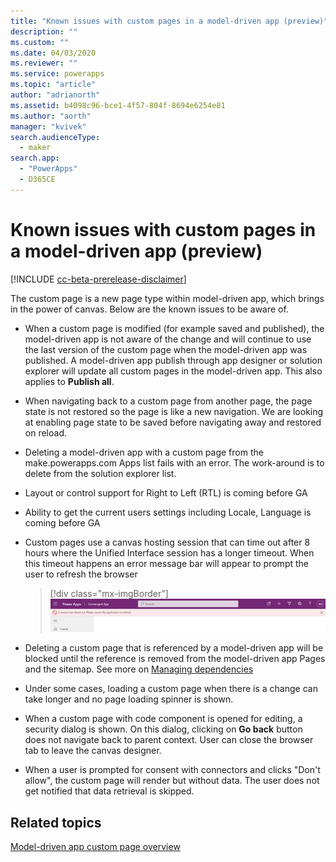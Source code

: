 ```yaml
---
title: "Known issues with custom pages in a model-driven app (preview)"
description: "" 
ms.custom: ""
ms.date: 04/03/2020
ms.reviewer: ""
ms.service: powerapps
ms.topic: "article"
author: "adrianorth"
ms.assetid: b4098c96-bce1-4f57-804f-8694e6254e81
ms.author: "aorth"
manager: "kvivek"
search.audienceType: 
  - maker
search.app: 
  - "PowerApps"
  - D365CE
---
```

# Known issues with custom pages in a model-driven app (preview)

[!INCLUDE [cc-beta-prerelease-disclaimer](../../includes/cc-beta-prerelease-disclaimer.md)]

The custom page is a new page type within model-driven app, which brings in the power of canvas.  Below are the known issues to be aware of.

* When a custom page is modified (for example saved and published), the model-driven app is not aware of the change and will continue to use the last version of the custom page when the model-driven app was published.  A model-driven app publish through app designer or solution explorer will update all custom pages in the model-driven app. This also applies to **Publish all**.

* When navigating back to a custom page from another page, the page state is not restored so the page is like a new navigation.  We are looking at enabling page state to be saved before navigating away and restored on reload.

* Deleting a model-driven app with a custom page from the make.powerapps.com Apps list fails with an error.  The work-around is to delete from the solution explorer list.

* Layout or control support for Right to Left (RTL) is coming before GA

* Ability to get the current users settings including Locale, Language is coming before GA

* Custom pages use a canvas hosting session that can time out after 8 hours where the Unified Interface session has a longer timeout.  When this timeout happens an error message bar will appear to prompt the user to refresh the browser

  > [!div class="mx-imgBorder"]
  > ![Custom page session timeout app message bar error](media/model-app-page-overview/page-session-timeout-app-message-error.png "Custom page session timeout app message bar error")

* Deleting a custom page that is referenced by a model-driven app will be blocked until the reference is removed from the model-driven app Pages and the sitemap. See more on [Managing dependencies](/power-platform/alm/removing-dependencies)

* Under some cases, loading a custom page when there is a change can take longer and no page loading spinner is shown.

* When a custom page with code component is opened for editing, a security dialog is shown.  On this dialog, clicking on **Go back** button does not navigate back to parent context.  User can close the browser tab to leave the canvas designer.  

* When a user is prompted for consent with connectors and clicks "Don't allow", the custom page will render but without data.  The user does not get notified that data retrieval is skipped.

## Related topics

[Model-driven app custom page overview](model-app-page-overview.md)
